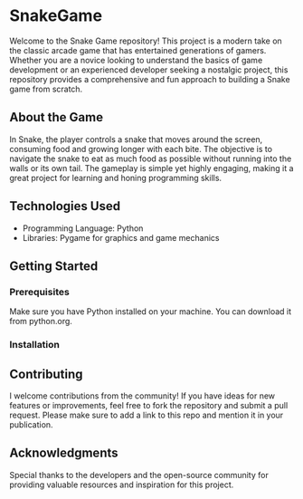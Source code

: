 # SnakeGame
Welcome to the Snake Game repository! This project is a modern take on the classic arcade game that has entertained generations of gamers. Whether you are a novice looking to understand the basics of game development or an experienced developer seeking a nostalgic project, this repository provides a comprehensive and fun approach to building a Snake game from scratch.

## About the Game
In Snake, the player controls a snake that moves around the screen, consuming food and growing longer with each bite. The objective is to navigate the snake to eat as much food as possible without running into the walls or its own tail. The gameplay is simple yet highly engaging, making it a great project for learning and honing programming skills.

## Technologies Used
* Programming Language: Python
* Libraries: Pygame for graphics and game mechanics

## Getting Started
### Prerequisites
Make sure you have Python installed on your machine. You can download it from python.org.

### Installation


## Contributing

I welcome contributions from the community! If you have ideas for new features or improvements, feel free to fork the repository and submit a pull request. Please make sure to add a link to this repo and mention it in your publication.

## Acknowledgments

Special thanks to the developers and the open-source community for providing valuable resources and inspiration for this project.
